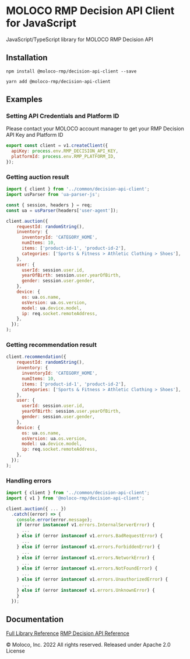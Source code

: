 # MOLOCO RMP Decision API Client for JavaScript

JavaScript/TypeScript library for MOLOCO RMP Decision API

## Installation

```shell
npm install @moloco-rmp/decision-api-client --save
```

```shell
yarn add @moloco-rmp/decision-api-client
```

## Examples

### Setting API Credentials and Platform ID

Please contact your MOLOCO account manager to get your RMP Decision API Key and Platform ID

```javascript
export const client = v1.createClient({
  apiKey: process.env.RMP_DECISION_API_KEY,
  platformId: process.env.RMP_PLATFORM_ID,
});
```

### Getting auction result

```javascript
import { client } from '../common/decision-api-client';
import usParser from 'ua-parser-js';

const { session, headers } = req;
const ua = usParser(headers['user-agent']);

client.auction({
    requestId: randomString(),
    inventory: {
      inventoryId: 'CATEGORY_HOME',
      numItems: 10,
      items: ['product-id-1', 'product-id-2'],
      categories: ['Sports & Fitness > Athletic Clothing > Shoes'],
    },
    user: {
      userId: session.user.id,
      yearOfBirth: session.user.yearOfBirth,
      gender: session.user.gender,
    },
    device: {
      os: ua.os.name,
      osVersion: ua.os.version,
      model: ua.device.model,
      ip: req.socket.remoteAddress,
    },
  });
);
```

### Getting recommendation result

```javascript
client.recommendation({
    requestId: randomString(),
    inventory: {
      inventoryId: 'CATEGORY_HOME',
      numItems: 10,
      items: ['product-id-1', 'product-id-2'],
      categories: ['Sports & Fitness > Athletic Clothing > Shoes'],
    },
    user: {
      userId: session.user.id,
      yearOfBirth: session.user.yearOfBirth,
      gender: session.user.gender,
    },
    device: {
      os: ua.os.name,
      osVersion: ua.os.version,
      model: ua.device.model,
      ip: req.socket.remoteAddress,
    },
  });
);
```

### Handling errors

```javascript
import { client } from '../common/decision-api-client';
import { v1 } from '@moloco-rmp/decision-api-client';

client.auction({ ... })
  .catch((error) => {
    console.error(error.message);
    if (error instanceof v1.errors.InternalServerError) {
      ...
    } else if (error instanceof v1.errors.BadRequestError) {
      ...
    } else if (error instanceof v1.errors.ForbiddenError) {
      ...
    } else if (error instanceof v1.errors.NetworkError) {
      ...
    } else if (error instanceof v1.errors.NotFoundError) {
      ...
    } else if (error instanceof v1.errors.UnauthorizedError) {
      ...
    } else if (error instanceof v1.errors.UnknownError) {
    }
  });
```

## Documentation

[Full Library Reference](https://moloco-rmp.github.io/event-api-client-js)
[RMP Decision API Reference](https://moloco-rmp.readme.io/reference)

© Moloco, Inc. 2022 All rights reserved. Released under Apache 2.0 License
